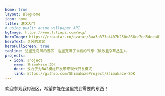 ```yaml
---
home: true
layout: BlogHome
icon: home
title: 港区大门
# using public anime wallpaper API
bgImage: https://www.loliapi.com/acg/
heroImage: https://cravatar.cn/avatar/8aa3a373ab407b250e866cc7ed5deea8?s=400
heroText: 岛风的港区
heroFullScreen: true
tagline: 这里是岛风的港区，这里充满了自然的气息（破败且杂草丛生）。
projects:
  - icon: project
    name: Shimakaze.SDK
    desc: 致力于为RA2模组开发带来现代开发模式
    link: https://github.com/ShimakazeProject/Shimakaze-SDK
---
```


欢迎参观我的港区，希望你能在这里找到需要的东西！
